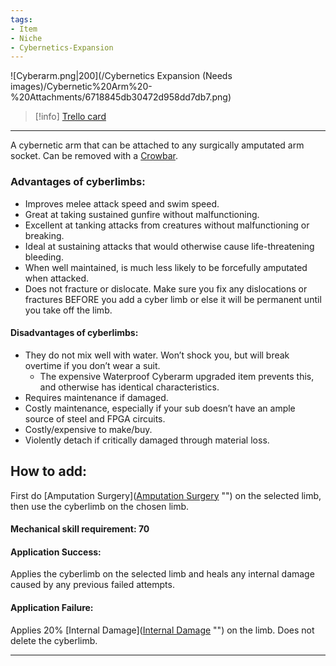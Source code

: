 ```yaml
---
tags:
- Item
- Niche
- Cybernetics-Expansion
---
```


![Cyberarm.png\|200](/Cybernetics Expansion (Needs images)/Cybernetic%20Arm%20-%20Attachments/6718845db30472d958dd7db7.png)

> [!info] [Trello card](https://trello.com/c/BuwKAyDY/149-cybernetic-arm)

---

A cybernetic arm that can be attached to any surgically amputated arm socket. Can be removed with a  [Crowbar](Crowbar.md).

### Advantages of cyberlimbs:

- Improves melee attack speed and swim speed.
- Great at taking sustained gunfire without malfunctioning.
- Excellent at tanking attacks from creatures without malfunctioning or breaking.
- Ideal at sustaining attacks that would otherwise cause life-threatening bleeding.
- When well maintained, is much less likely to be forcefully amputated when attacked.
- Does not fracture or dislocate. Make sure you fix any dislocations or fractures BEFORE you add a cyber limb or else it will be permanent until you take off the limb.

#### Disadvantages of cyberlimbs:

- They do not mix well with water. Won’t shock you, but will break  overtime if you don’t wear a suit.
  - The expensive Waterproof Cyberarm upgraded item prevents this, and otherwise has identical characteristics.
- Requires maintenance if damaged.
- Costly maintenance, especially if your sub doesn’t have an ample source of steel and FPGA circuits.
- Costly/expensive to make/buy.
- Violently detach if critically damaged through material loss.

## How to add:

First do [Amputation Surgery]([Amputation Surgery](../Procedures/Amputation%20Surgery.md) "‌") on the selected limb, then use the cyberlimb on the chosen limb.

#### Mechanical skill requirement: 70

#### Application Success:

Applies the cyberlimb on the selected limb and heals any internal damage caused by any previous failed attempts.

#### Application Failure:

Applies 20% [Internal Damage]([Internal Damage](../Any%20bodypart/archived/Internal%20Damage.md) "‌") on the limb. Does not delete the cyberlimb.

---

